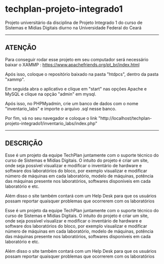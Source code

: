 # techplan-projeto-integrado1
 Projeto universitário da disciplina de Projeto Integrado 1 do curso de Sistemas e Mídias Digitais diurno na Universidade Federal do Ceará
 
 --------------------------------------------
ATENÇÃO
 --------------------------------------------
 Para conseguir rodar esse projeto em seu computador será necessário baixar o XAMMP : https://www.apachefriends.org/pt_br/index.html
 
 Após isso, coloque o repositório baixado na pasta "htdpcs", dentro da pasta "xammp".
 
 Em seguida abra o aplicativo e clique em "start" nas opções Apache e MySQL e clique na opção "admin" em mysql.
 
 Após isso, no PHPMyadmin, crie um banco de dados com o nome "inventario_labs" e importe o arquivo .sql nesse banco.
 
 Por fim, vá no seu navegador e coloque o link "http://localhost/techplan-projeto-integrado1/inventario_labs/index.php"
 
 
 --------------------------------------------
DESCRIÇÃO
 --------------------------------------------

 
Esse é um projeto da equipe TechPlan juntamente com o suporte técnico do curso de Sistemas e Mídias Digitais. O intuito do projeto é criar um site, onde seja possível visualizar e modificar o inventário de hardware e software dos laboratórios do bloco, por exemplo visualizar e modificar número de máquinas em cada laboratório, modelo de máquinas, potência das máquinas presente nos laboratórios, softwares disponíveis em cada laboratório e etc.

Além disso o site também contará com um Help Desk para que os usuários possam reportar quaisquer problemas que ocorrerem com os laboratórios
 
 


 
Esse é um projeto da equipe TechPlan juntamente com o suporte técnico do curso de Sistemas e Mídias Digitais. O intuito do projeto é criar um site, onde seja possível visualizar e modificar o inventário de hardware e software dos laboratórios do bloco, por exemplo visualizar e modificar número de máquinas em cada laboratório, modelo de máquinas, potência das máquinas presente nos laboratórios, softwares disponíveis em cada laboratório e etc.

Além disso o site também contará com um Help Desk para que os usuários possam reportar quaisquer problemas que ocorrerem com os laboratórios
 
 


